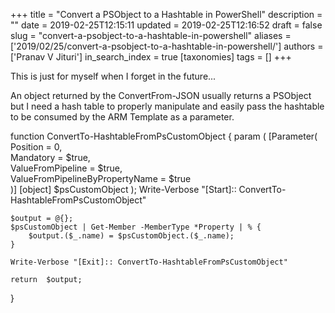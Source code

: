+++
title = "Convert a PSObject to a Hashtable in PowerShell"
description = ""
date = 2019-02-25T12:15:11
updated = 2019-02-25T12:16:52
draft = false
slug = "convert-a-psobject-to-a-hashtable-in-powershell"
aliases = ['2019/02/25/convert-a-psobject-to-a-hashtable-in-powershell/']
authors = ['Pranav V Jituri']
in_search_index = true
[taxonomies]
tags = []
+++


This is just for myself when I forget in the future...

An object returned by the ConvertFrom-JSON usually returns a PSObject but I need
a hash table to properly manipulate and easily pass the hashtable to be consumed
by the ARM Template as a parameter.

function ConvertTo-HashtableFromPsCustomObject { 
    param ( 
        [Parameter(  
            Position = 0,   
            Mandatory = $true,   
            ValueFromPipeline = $true,  
            ValueFromPipelineByPropertyName = $true  
        )] [object] $psCustomObject 
    );
    Write-Verbose "[Start]:: ConvertTo-HashtableFromPsCustomObject"

    $output = @{}; 
    $psCustomObject | Get-Member -MemberType *Property | % {
        $output.($_.name) = $psCustomObject.($_.name); 
    } 
    
    Write-Verbose "[Exit]:: ConvertTo-HashtableFromPsCustomObject"

    return  $output;
}